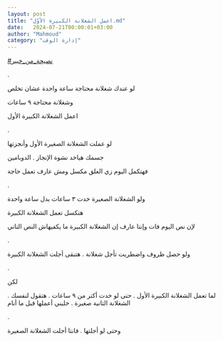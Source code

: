 ```yaml
---
layout: post
title: "اعمل الشغلانة الكبيرة الأوّل.md"
date:   2024-07-21T00:00:01+03:00
author: "Mahmoud"
category: "إدارة الوقت"
---
```

[<u>\#نصيحة_من_خبير</u>](https://www.facebook.com/hashtag/%D9%86%D8%B5%D9%8A%D8%AD%D8%A9_%D9%85%D9%86_%D8%AE%D8%A8%D9%8A%D8%B1?__eep__=6&__cft__%5b0%5d=AZWtB9n_dSufuowrThzAcNw3zgGcqOF_Uqp1VabciB8Febc43qYz4zYvzRPAKO_3o98n0NTkKwlAbb9O46OHabw9no2hHFmQTvyVgYo5Blqg-p9yrWoiukl1MyWkUQj3B184MOVtYxx3MIQpovhdxmtlKxGEqYGO4hAuUPT5D0ftmA&__tn__=*NK-R)

.

لو عندك شغلانة محتاجة ساعة واحدة عشان تخلص

وشغلانة محتاجة ٩ ساعات

اعمل الشغلانة الكبيرة الأول

.

لو عملت الشغلانة الصغيرة الأول وأنجزتها

جسمك هياخد نشوة الإنجاز . الدوبامين

فهتكمل اليوم زي العلق مكسل ومش عارف تعمل حاجة

.

ولو الشغلانة الصغيرة خدت ٣ ساعات بدل ساعة واحدة

هتكسل تعمل الشغلانة الكبيرة

لإن نص اليوم فات وإنتا عارف إن الشغلانة الكبيرة ما
يكفيهاش النص التاني

.

ولو حصل ظروف واضطريت تأجل شغلانة . هتبقى أجلت الشغلانة
الكبيرة

.

لكن

لما تعمل الشغلانة الكبيرة الأول . حتى لو خدت أكتر من ٩
ساعات . هتقول لنفسك . الشغلانة التانية صغيرة . خليني أعملها قبل ما
أنام

.

وحتى لو أجلتها . فانتا أجلت الشغلانة الصغيرة
